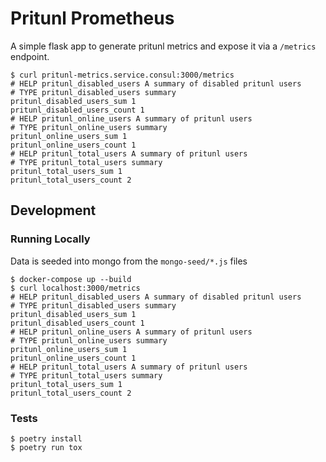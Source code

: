 Pritunl Prometheus
==================

A simple flask app to generate pritunl metrics and expose it via a `/metrics` endpoint.


```
$ curl pritunl-metrics.service.consul:3000/metrics
# HELP pritunl_disabled_users A summary of disabled pritunl users
# TYPE pritunl_disabled_users summary
pritunl_disabled_users_sum 1
pritunl_disabled_users_count 1
# HELP pritunl_online_users A summary of pritunl users
# TYPE pritunl_online_users summary
pritunl_online_users_sum 1
pritunl_online_users_count 1
# HELP pritunl_total_users A summary of pritunl users
# TYPE pritunl_total_users summary
pritunl_total_users_sum 1
pritunl_total_users_count 2
```

## Development ##

### Running Locally ###

Data is seeded into mongo from the `mongo-seed/*.js` files


```
$ docker-compose up --build
$ curl localhost:3000/metrics
# HELP pritunl_disabled_users A summary of disabled pritunl users
# TYPE pritunl_disabled_users summary
pritunl_disabled_users_sum 1
pritunl_disabled_users_count 1
# HELP pritunl_online_users A summary of pritunl users
# TYPE pritunl_online_users summary
pritunl_online_users_sum 1
pritunl_online_users_count 1
# HELP pritunl_total_users A summary of pritunl users
# TYPE pritunl_total_users summary
pritunl_total_users_sum 1
pritunl_total_users_count 2
```

### Tests ###

```
$ poetry install
$ poetry run tox
```
